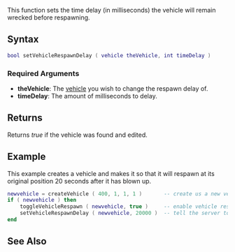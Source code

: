 This function sets the time delay (in milliseconds) the vehicle will remain wrecked before respawning.

Syntax
------

``` lua
bool setVehicleRespawnDelay ( vehicle theVehicle, int timeDelay )
```

### Required Arguments

-   **theVehicle**: The [vehicle](/vehicle.md "wikilink") you wish to change the respawn delay of.
-   **timeDelay**: The amount of milliseconds to delay.

Returns
-------

Returns *true* if the vehicle was found and edited.

Example
-------

This example creates a vehicle and makes it so that it will respawn at its original position 20 seconds after it has blown up.

``` lua
newvehicle = createVehicle ( 400, 1, 1, 1 )       -- create us a new vehicle
if ( newvehicle ) then
    toggleVehicleRespawn ( newvehicle, true )     -- enable vehicle respawn
    setVehicleRespawnDelay ( newvehicle, 20000 )  -- tell the server to respawn the vehicle 20 seconds after it's blown
end
```

See Also
--------
